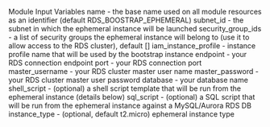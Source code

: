 Module Input Variables
name - the base name used on all module resources as an identifier (default RDS_BOOSTRAP_EPHEMERAL)
subnet_id - the subnet in which the ephemeral instance will be launched
security_group_ids - a list of security groups the ephemeral instance will belong to (use it to allow access to the RDS cluster), default []
iam_instance_profile - instance profile name that will be used by the bootstrap instance
endpoint - your RDS connection endpoint
port - your RDS connection port
master_username - your RDS cluster master user name
master_password - your RDS cluster master user password
database - your database name
shell_script - (optional) a shell script template that will be run from the ephemeral instance (details below)
sql_script - (optional) a SQL script that will be run from the ephemeral instance against a MySQL/Aurora RDS DB
instance_type - (optional, default t2.micro) ephemeral instance type